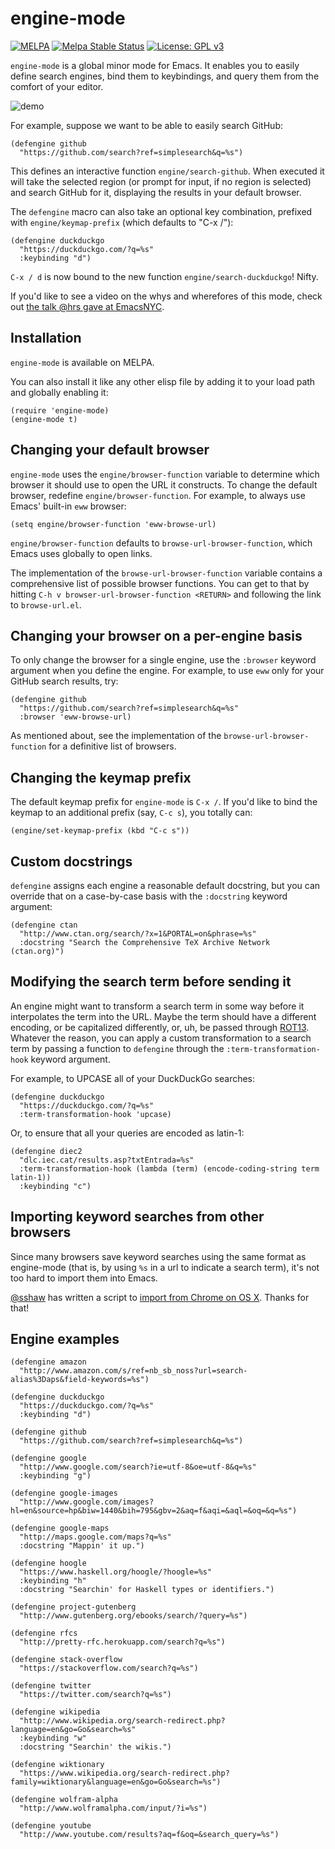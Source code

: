 # engine-mode

[![MELPA](http://melpa.org/packages/engine-mode-badge.svg)](http://melpa.org/#/engine-mode)
[![Melpa Stable Status](http://melpa-stable.milkbox.net/packages/engine-mode-badge.svg)](http://melpa-stable.milkbox.net/#/engine-mode)
[![License: GPL v3](https://img.shields.io/badge/License-GPL%20v3-blue.svg)](http://www.gnu.org/licenses/gpl-3.0)

`engine-mode` is a global minor mode for Emacs. It enables you to easily define
search engines, bind them to keybindings, and query them from the comfort of
your editor.

![demo](doc/demo.gif)

For example, suppose we want to be able to easily search GitHub:

```emacs
(defengine github
  "https://github.com/search?ref=simplesearch&q=%s")
```

This defines an interactive function `engine/search-github`. When executed it
will take the selected region (or prompt for input, if no region is selected)
and search GitHub for it, displaying the results in your default browser.

The `defengine` macro can also take an optional key combination, prefixed with
`engine/keymap-prefix` (which defaults to "C-x /"):

```emacs
(defengine duckduckgo
  "https://duckduckgo.com/?q=%s"
  :keybinding "d")
```

`C-x / d` is now bound to the new function `engine/search-duckduckgo`! Nifty.

If you'd like to see a video on the whys and wherefores of this mode, check out
[the talk @hrs gave at EmacsNYC].

## Installation

`engine-mode` is available on MELPA.

You can also install it like any other elisp file by adding it to your load path
and globally enabling it:

```emacs
(require 'engine-mode)
(engine-mode t)
```

## Changing your default browser

`engine-mode` uses the `engine/browser-function` variable to determine which
browser it should use to open the URL it constructs. To change the default
browser, redefine `engine/browser-function`. For example, to always use Emacs'
built-in `eww` browser:

```emacs
(setq engine/browser-function 'eww-browse-url)
```

`engine/browser-function` defaults to `browse-url-browser-function`, which Emacs
uses globally to open links.

The implementation of the `browse-url-browser-function` variable contains a
comprehensive list of possible browser functions. You can get to that by hitting
`C-h v browser-url-browser-function <RETURN>` and following the link to
`browse-url.el`.

## Changing your browser on a per-engine basis

To only change the browser for a single engine, use the `:browser` keyword
argument when you define the engine. For example, to use `eww` only for your
GitHub search results, try:

```emacs
(defengine github
  "https://github.com/search?ref=simplesearch&q=%s"
  :browser 'eww-browse-url)
```

As mentioned about, see the implementation of the `browse-url-browser-function`
for a definitive list of browsers.

## Changing the keymap prefix

The default keymap prefix for `engine-mode` is `C-x /`. If you'd like to bind
the keymap to an additional prefix (say, `C-c s`), you totally can:

```emacs
(engine/set-keymap-prefix (kbd "C-c s"))
```

## Custom docstrings

`defengine` assigns each engine a reasonable default docstring, but you can
override that on a case-by-case basis with the `:docstring` keyword argument:

```emacs
(defengine ctan
  "http://www.ctan.org/search/?x=1&PORTAL=on&phrase=%s"
  :docstring "Search the Comprehensive TeX Archive Network (ctan.org)")
```

## Modifying the search term before sending it

An engine might want to transform a search term in some way before it
interpolates the term into the URL. Maybe the term should have a different
encoding, or be capitalized differently, or, uh, be passed through [ROT13].
Whatever the reason, you can apply a custom transformation to a search term by
passing a function to `defengine` through the `:term-transformation-hook`
keyword argument.

For example, to UPCASE all of your DuckDuckGo searches:

```emacs
(defengine duckduckgo
  "https://duckduckgo.com/?q=%s"
  :term-transformation-hook 'upcase)
```

Or, to ensure that all your queries are encoded as latin-1:

```emacs
(defengine diec2
  "dlc.iec.cat/results.asp?txtEntrada=%s"
  :term-transformation-hook (lambda (term) (encode-coding-string term latin-1))
  :keybinding "c")
```

## Importing keyword searches from other browsers

Since many browsers save keyword searches using the same format as engine-mode
(that is, by using `%s` in a url to indicate a search term), it's not too hard
to import them into Emacs.

[@sshaw] has written a script to [import from Chrome on OS X]. Thanks for that!

## Engine examples

```emacs
(defengine amazon
  "http://www.amazon.com/s/ref=nb_sb_noss?url=search-alias%3Daps&field-keywords=%s")

(defengine duckduckgo
  "https://duckduckgo.com/?q=%s"
  :keybinding "d")

(defengine github
  "https://github.com/search?ref=simplesearch&q=%s")

(defengine google
  "http://www.google.com/search?ie=utf-8&oe=utf-8&q=%s"
  :keybinding "g")

(defengine google-images
  "http://www.google.com/images?hl=en&source=hp&biw=1440&bih=795&gbv=2&aq=f&aqi=&aql=&oq=&q=%s")

(defengine google-maps
  "http://maps.google.com/maps?q=%s"
  :docstring "Mappin' it up.")

(defengine hoogle
  "https://www.haskell.org/hoogle/?hoogle=%s"
  :keybinding "h"
  :docstring "Searchin' for Haskell types or identifiers.")

(defengine project-gutenberg
  "http://www.gutenberg.org/ebooks/search/?query=%s")

(defengine rfcs
  "http://pretty-rfc.herokuapp.com/search?q=%s")

(defengine stack-overflow
  "https://stackoverflow.com/search?q=%s")

(defengine twitter
  "https://twitter.com/search?q=%s")

(defengine wikipedia
  "http://www.wikipedia.org/search-redirect.php?language=en&go=Go&search=%s"
  :keybinding "w"
  :docstring "Searchin' the wikis.")

(defengine wiktionary
  "https://www.wikipedia.org/search-redirect.php?family=wiktionary&language=en&go=Go&search=%s")

(defengine wolfram-alpha
  "http://www.wolframalpha.com/input/?i=%s")

(defengine youtube
  "http://www.youtube.com/results?aq=f&oq=&search_query=%s")
```

[the talk @hrs gave at EmacsNYC]: https://www.youtube.com/watch?v=MBhJBMYfWUo
[ROT13]: https://en.wikipedia.org/wiki/ROT13
[@sshaw]: https://github.com/sshaw
[import from Chrome on OS X]: https://gist.github.com/sshaw/9b635eabde582ebec442

